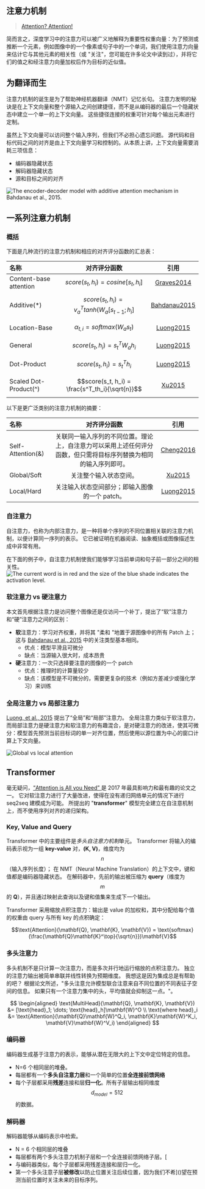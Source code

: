 ## 注意力机制

> [Attention? Attention!](https://lilianweng.github.io/posts/2018-06-24-attention/#multi-head-self-attention)
 
简而言之，深度学习中的注意力可以被广义地解释为重要性权重向量：为了预测或推断一个元素，例如图像中的一个像素或句子中的一个单词，我们使用注意力向量来估计它与其他元素的相关性（或 "关注"，您可能在许多论文中读到过），并将它们的值之和经注意力向量加权后作为目标的近似值。

## 为翻译而生

注意力机制的诞生是为了帮助神经机器翻译（NMT）记忆长句。
注意力发明的秘诀是在上下文向量和整个源输入之间创建捷径，而不是从编码器的最后一个隐藏状态中建立一个单一的上下文向量。
这些捷径连接的权重可针对每个输出元素进行定制。

虽然上下文向量可以访问整个输入序列，但我们不必担心遗忘问题。
源代码和目标代码之间的对齐是由上下文向量学习和控制的。从本质上讲，上下文向量需要消耗三项信息：
- 编码器隐藏状态
- 解码器隐藏状态
- 源和目标之间的对齐

![The encoder-decoder model with additive attention mechanism in Bahdanau et al., 2015.](https://lilianweng.github.io/posts/2018-06-24-attention/encoder-decoder-attention.png)


## 一系列注意力机制

### 概括

下面是几种流行的注意力机制和相应的对齐评分函数的汇总表：


| 名称                     |                      对齐评分函数                      |                          引用                           |
|:-----------------------|:------------------------------------------------:|:-----------------------------------------------------:|
| Content-base attention |      $$score(s_t, h_i) = cosine[s_t, h_i]$$      |     [Graves2014](https://arxiv.org/abs/1410.5401)     |
| Additive(*)            | $$score(s_t, h_i) = v^T_atanh(W_a[s_{t-1};h_i]$$ |  [Bahdanau2015](https://arxiv.org/pdf/1409.0473.pdf)  |
| Location-Base          |        $$\alpha_{t,i} = softmax(W_as_t)$$        |   [Luong2015](https://arxiv.org/pdf/1508.04025.pdf)   |
| General                |        $$score(s_t, h_i) = s^T_tW_ah_i$$         |   [Luong2015](https://arxiv.org/pdf/1508.04025.pdf)   |
| Dot-Product            |          $$score(s_t, h_i) = s^T_th_i$$          |   [Luong2015](https://arxiv.org/pdf/1508.04025.pdf)   |
| Scaled Dot-Product(^)  | $$score(s_t, h_i) = \frac{s^T_th_i}{\sqrt{n}}$$  | [Xu2015](http://proceedings.mlr.press/v37/xuc15.pdf)  |

以下是更广泛类别的注意力机制的摘要：

| 名称                |                          对齐评分函数                          |                          引用                          |
|:------------------|:--------------------------------------------------------:|:----------------------------------------------------:|
| Self-Attention(&) | 关联同一输入序列的不同位置。理论上，自注意力可以采用上述任何评分函数，但只需将目标序列替换为相同的输入序列即可。 |  [Cheng2016](https://arxiv.org/pdf/1601.06733.pdf)   |
| Global/Soft       |                       关注整个输入状态空间。                        | [Xu2015](http://proceedings.mlr.press/v37/xuc15.pdf) |
| Local/Hard        |                关注输入状态空间部分；即输入图像的一个 patch。                |  [Luong2015](https://arxiv.org/pdf/1508.04025.pdf)   |


### 自注意力

自注意力，也称为内部注意力，是一种将单个序列的不同位置相关联的注意力机制，以便计算同一序列的表示。
它已被证明在机器阅读、抽象概括或图像描述生成中非常有用。

在下面的例子中，自注意力机制使我们能够学习当前单词和句子前一部分之间的相关性。
![The current word is in red and the size of the blue shade indicates the activation level.](https://lilianweng.github.io/posts/2018-06-24-attention/cheng2016-fig1.png)


### 软注意力 vs 硬注意力
本文首先根据注意力是访问整个图像还是仅访问一个补丁，提出了“软”注意力和“硬”注意力之间的区别：
- **软**注意力：学习对齐权重，并将其 "柔和 "地置于源图像中的所有 Patch 上；这与 [Bahdanau et al., 2015](https://arxiv.org/abs/1409.0473) 中的关注类型基本相同。
  - 优点：模型平滑且可微分
  - 缺点：当源输入很大时，成本昂贵
- **硬**注意力：一次只选择要注意的图像的一个 patch
  - 优点：推理时的计算量较少
  - 缺点：该模型是不可微分的，需要更复杂的技术（例如方差减少或强化学习）来训练


### 全局注意力 vs 局部注意力

[Luong, et al., 2015](https://arxiv.org/pdf/1508.04025.pdf) 提出了“全局”和“局部”注意力。
全局注意力类似于软注意力，而局部注意力是硬注意力和软注意力的有趣混合，是对硬注意力的改进，使其可微分：模型首先预测当前目标词的单一对齐位置，然后使用以源位置为中心的窗口计算上下文向量。

![Global vs local attention ](https://lilianweng.github.io/posts/2018-06-24-attention/luong2015-fig2-3.png)


## Transformer
毫无疑问，[“Attention is All you Need” ](http://papers.nips.cc/paper/7181-attention-is-all-you-need.pdf) 是 2017 年最具影响力和最有趣的论文之一。
它对软注意力进行了大量改进，使得在没有递归网络单元的情况下进行 seq2seq 建模成为可能。
所提出的 "**transformer**" 模型完全建立在自注意机制上，而不使用序列对齐的递归架构。

### Key, Value and Query
Transformer 中的主要组件是*多头自注意力机制*单元。
Transformer 将输入的编码表示视为一组 **key-value** 对，**(K, V)**，维度均为 $$n$$（输入序列长度）；
在 NMT（Neural Machine Translation）的上下文中，键和值都是编码器隐藏状态。
在解码器中，先前的输出被压缩为 **query**（维度为 $$m$$ 的 **Q**），并且通过映射此查询以及键和值集来生成下一个输出。

Transformer 采用缩放点积注意力：输出是 value 的加权和，其中分配给每个值的权重由 query 与所有 key 的点积确定：

$$\text{Attention}(\mathbf{Q}, \mathbf{K}, \mathbf{V}) = \text{softmax}(\frac{\mathbf{Q}\mathbf{K}^\top}{\sqrt{n}})\mathbf{V}$$

### 多头注意力
多头机制不是只计算一次注意力，而是多次并行地运行缩放的点积注意力。
独立的注意力输出被简单串联并线性转换为预期维度。
我想这是因为集成总是有帮助的吧？
根据论文所述，"多头注意允许模型联合注意来自不同位置的不同表征子空间的信息。
如果只有一个注意力集中的头，平均值就会抑制这一点。"。

$$
\begin{aligned}
\text{MultiHead}(\mathbf{Q}, \mathbf{K}, \mathbf{V}) &= [\text{head}_1; \dots; \text{head}_h]\mathbf{W}^O \\
\text{where head}_i &= \text{Attention}(\mathbf{Q}\mathbf{W}^Q_i, \mathbf{K}\mathbf{W}^K_i, \mathbf{V}\mathbf{W}^V_i)
\end{aligned}
$$

### 编码器
编码器生成基于注意力的表示，能够从潜在无限大的上下文中定位特定的信息。
- N=6 个相同层的堆叠。
- 每层都有一个**多头自注意力层**和一个简单的位置**全连接前馈网络**
- 每个子层都采用**残差**连接和层**归一化**。所有子层输出相同维度 $$d_{model} = 512$$ 的数据。

### 解码器
解码器能够从编码表示中检索。
- N = 6 个相同层的堆叠
- 每层都有两个多头注意力机制子层和一个全连接前馈网络子层。[
- 与编码器类似，每个子层都采用残差连接和层归一化。
- 第一个多头注意子层**被修改**以防止位置关注后续位置，因为我们不希]()望在预测当前位置时关注未来的目标序列。

